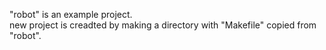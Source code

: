 "robot" is an example project.\
new project is creadted by making a directory with "Makefile" copied from "robot".
